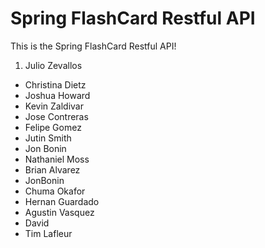 # Spring FlashCard Restful API

This is the Spring FlashCard Restful API!

1. Julio Zevallos
- Christina Dietz
- Joshua Howard
- Kevin Zaldivar
- Jose Contreras
- Felipe Gomez
- Jutin Smith
- Jon Bonin
- Nathaniel Moss
- Brian Alvarez
- JonBonin
- Chuma Okafor
- Hernan Guardado
- Agustin Vasquez
- David
- Tim Lafleur

